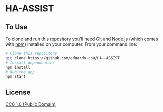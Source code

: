 # HA-ASSIST
## To Use

To clone and run this repository you'll need [Git](https://git-scm.com) and [Node.js](https://nodejs.org/en/download/) (which comes with [npm](http://npmjs.com)) installed on your computer. From your command line:

```bash
# Clone this repository
git clone https://github.com/eduardo-cpu/HA--ASSIST
# Install dependencies
npm install
# Run the app
npm start
```
## License

[CC0 1.0 (Public Domain)](LICENSE.md)
